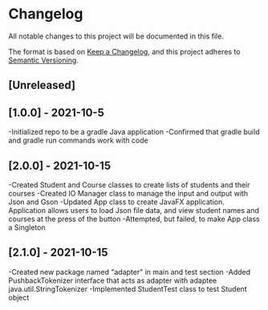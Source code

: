 # Changelog
All notable changes to this project will be documented in this file.

The format is based on [Keep a Changelog](https://keepachangelog.com/en/1.0.0/),
and this project adheres to [Semantic Versioning](https://semver.org/spec/v2.0.0.html).

## [Unreleased]

## [1.0.0] - 2021-10-5
-Initialized repo to be a gradle Java application
-Confirmed that gradle build and gradle run commands work with code

## [2.0.0] - 2021-10-15
-Created Student and Course classes to create lists of students and their courses
-Created IO Manager class to manage the input and output with Json and Gson
-Updated App class to create JavaFX application. Application allows users to load Json file data, and view student names and courses at the press of the button
-Attempted, but failed, to make App class a Singleton

## [2.1.0] - 2021-10-15
-Created new package named "adapter" in main and test section
-Added PushbackTokenizer interface that acts as adapter with adaptee java.util.StringTokenizer
-Implemented StudentTest class to test Student object



